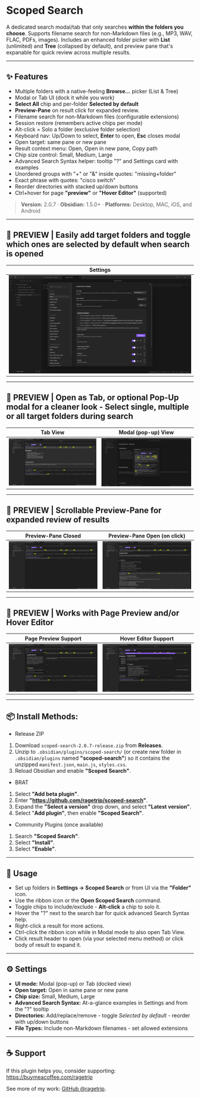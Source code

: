# Scoped Search

A dedicated search modal/tab that only searches **within the folders you choose**. Supports filename search for non-Markdown files (e.g., MP3, WAV, FLAC, PDFs, images). Includes an enhanced folder picker with **List** (unlimited) and **Tree** (collapsed by default), and preview pane that's expanable for quick review across multiple results.

* * *

## ✨ Features
- Multiple folders with a native-feeling **Browse...** picker (List & Tree)
- Modal or Tab UI (dock it while you work)
- **Select All** chip and per-folder **Selected by default**
- **Preview-Pane** on result click for expanded review.
- Filename search for non-Markdown files (configurable extensions)
- Session restore (remembers active chips per mode)
- Alt-click = Solo a folder (exclusive folder selection)
- Keyboard nav: Up/Down to select, **Enter** to open, **Esc** closes modal
- Open target: same pane or new pane
- Result context menu: Open, Open in new pane, Copy path
- Chip size control: Small, Medium, Large
- Advanced Search Syntax helper: tooltip "?" and Settings card with examples
- Unordered groups with "+" or "&" inside quotes: "missing+folder"
- Exact phrase with quotes: "cisco switch"
- Reorder directories with stacked up/down buttons
- Ctrl+hover for page **"preview"** or **"Hover Editor"** (supported)

> **Version:** 2.0.7 · **Obsidian:** 1.5.0+ · **Platforms:** Desktop, MAC, iOS, and Android  

* * *

## 📸 PREVIEW | Easily add target folders and toggle which ones are selected by default when search is opened
| Settings |
| --- |
| ![Settings](./repo-assets/Scoped-Search_SettingsView.png) |

* * *

## 📸 PREVIEW | Open as Tab, or optional Pop-Up modal for a cleaner look - Select single, multiple or all target folders during search
| Tab View | Modal (pop-up) View |  
| --- | --- |  
| ![Tab View](./repo-assets/Scoped-Search_TabView1.png) | ![Modal View](./repo-assets/Scoped-Search_ModalView.png) |  

* * *

## 📸 PREVIEW | Scrollable Preview-Pane for expanded review of results
| Preview-Pane Closed | Preview-Pane Open (on click) |
| --- | --- |
| ![Preview-Pane](./repo-assets/Scoped-Search_PreviewPaneClosed.png) | ![Preview-Pane Open](./repo-assets/Scoped-Search_PreviewPaneOpen.png) |

* * *

## 📸 PREVIEW | Works with Page Preview and/or Hover Editor
| Page Preview Support | Hover Editor Support |
| --- | --- |
| ![Page Preview](./repo-assets/Scoped-Search_TabView3.png) | ![Hover Editor](./repo-assets/Scoped-Search_TabView2.png) |

* * *

## 📦 Install Methods: 
- Release ZIP
1. Download `scoped-search-2.0.7-release.zip` from **Releases**.
2. Unzip to `.obsidian/plugins/scoped-search/` (or create new folder in `.obsidian/plugins` named **"scoped-search"**) so it contains the unzipped `manifest.json`, `main.js`, `styles.css`.
3. Reload Obsidian and enable **"Scoped Search"**.

- BRAT
1. Select **"Add beta plugin"**.
2. Enter **"https://github.com/ragetrip/scoped-search"**.
3. Expand the **"Select a version"** drop down, and select **"Latest version"**.
4. Select "**Add plugin"**, then enable **"Scoped Search"**.

- Community Plugins (once available)
1. Search **"Scoped Search"**.
2. Select **"Install"**.
3. Select **"Enable"**.

* * *

## 🚀 Usage
- Set up folders in **Settings -> Scoped Search** or from UI via the **"Folder"** icon.
- Use the ribbon icon or the **Open Scoped Search** command.
- Toggle chips to include/exclude - **Alt-click** a chip to solo it.
- Hover the "?" next to the search bar for quick advanced Search Syntax help.
- Right-click a result for more actions.
- Ctrl-click  the ribbon icon while in Modal mode to also open Tab View.
- Click result header to open (via your selected menu method) or click body of result to expand it.

* * *

## ⚙️ Settings
- **UI mode:** Modal (pop-up) or Tab (docked view)
- **Open target:** Open in same pane or new pane
- **Chip size:** Small, Medium, Large
- **Advanced Search Syntax:** At-a-glance examples in Settings and from the "?" tooltip
- **Directories:** Add/replace/remove - toggle *Selected by default* - reorder with up/down buttons
- **File Types:** Include non-Markdown filenames - set allowed extensions

* * *

## ☕ Support
If this plugin helps you, consider supporting: https://buymeacoffee.com/ragetrip

See more of my work: [GitHub @ragetrip](https://github.com/ragetrip?tab=repositories).
